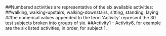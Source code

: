 ##Numbered activities are representative of the six available activities:
##walking, walking-upstairs, walking-downstairs, sitting, standing, laying
##the numerical values appended to the term 'Activity' represent the 30 test subjects broken into groups of six.
##Activity1 - Activity6, for example are the six listed activities, in order, for subject 1.
